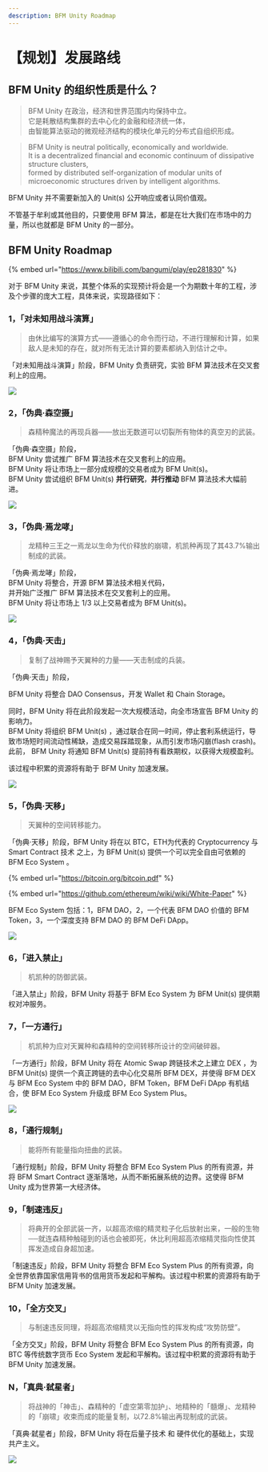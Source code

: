 ```yaml
---
description: BFM Unity Roadmap
---
```


# 【规划】发展路线

## BFM Unity 的组织性质是什么？

> BFM Unity 在政治，经济和世界范围内均保持中立。   
> 它是耗散结构集群的去中心化的金融和经济统一体，  
> 由智能算法驱动的微观经济结构的模块化单元的分布式自组织形成。

> BFM Unity is neutral politically, economically and worldwide.   
> It is a decentralized financial and economic continuum of dissipative structure clusters,   
> formed by distributed self-organization of modular units of microeconomic structures driven by intelligent algorithms.

BFM Unity 并不需要新加入的 Unit\(s\) 公开响应或者认同价值观。

不管基于牟利或其他目的，只要使用 BFM 算法，都是在壮大我们在市场中的力量，所以也就都是 BFM Unity 的一部分。

## BFM Unity Roadmap

{% embed url="https://www.bilibili.com/bangumi/play/ep281830" %}

对于 BFM Unity 来说，其整个体系的实现预计将会是一个为期数十年的工程，涉及个步骤的庞大工程，具体来说，实现路径如下：

### 1，「对未知用战斗演算」

> 由休比编写的演算方式——遵循心的命令而行动，不进行理解和计算，如果敌人是未知的存在，就对所有无法计算的要素都纳入到估计之中。

 「对未知用战斗演算」阶段，BFM Unity 负责研究，实验 BFM 算法技术在交叉套利上的应用。

![](.gitbook/assets/ping-mu-kuai-zhao-20200325-shang-wu-7.38.44.png)

### 2，「伪典·森空摄」

> 森精种魔法的再现兵器——放出无数道可以切裂所有物体的真空刃的武装。

「伪典·森空摄」阶段，  
BFM Unity 尝试推广 BFM 算法技术在交叉套利上的应用。  
BFM Unity 将让市场上一部分成规模的交易者成为 BFM Unit\(s\)。  
BFM Unity 尝试组织 BFM Unit\(s\) **并行研究**，**并行推动** BFM 算法技术大幅前进。

![](.gitbook/assets/ping-mu-kuai-zhao-20200325-shang-wu-7.39.35.png)

### 3，「伪典·焉龙哮」

> 龙精种三王之一焉龙以生命为代价释放的崩啸，机凯种再现了其43.7%输出制成的武装。

「伪典·焉龙哮」阶段，  
BFM Unity 将整合，开源 BFM 算法技术相关代码，  
并开始广泛推广 BFM 算法技术在交叉套利上的应用。  
BFM Unity 将让市场上 1/3 以上交易者成为 BFM Unit\(s\)。

![](.gitbook/assets/ping-mu-kuai-zhao-20200325-shang-wu-7.39.51.png)

### 4，「伪典·天击」

> 复制了战神赐予天翼种的力量——天击制成的兵装。

「伪典·天击」阶段，  
  
BFM Unity 将整合 DAO Consensus，开发 Wallet 和 Chain Storage。

同时，BFM Unity 将在此阶段发起一次大规模活动，向全市场宣告 BFM Unity 的影响力。  
BFM Unity 将组织 BFM Unit\(s\) ，通过联合在同一时间，停止套利系统运行，导致市场短时间流动性稀缺，造成交易踩踏现象，从而引发市场闪崩\(flash crash\)。  
此前， BFM Unity 将通知 BFM Unit\(s\) 提前持有看跌期权，以获得大规模盈利。

该过程中积累的资源将有助于 BFM Unity 加速发展。

![](.gitbook/assets/ping-mu-kuai-zhao-20200325-shang-wu-7.40.32.png)

### 5，「伪典·天移」

> 天翼种的空间转移能力。

「伪典·天移」阶段，BFM Unity 将在以 BTC，ETH为代表的 Cryptocurrency 与 Smart Contract 技术 之上，为 BFM Unit\(s\) 提供一个可以完全自由可依赖的 BFM Eco System 。

{% embed url="https://bitcoin.org/bitcoin.pdf" %}

{% embed url="https://github.com/ethereum/wiki/wiki/White-Paper" %}

 BFM Eco System 包括：1，BFM DAO，2，一个代表 BFM DAO 价值的 BFM Token，3，一个深度支持 BFM DAO 的 BFM DeFi DApp。

![](.gitbook/assets/ping-mu-kuai-zhao-20200325-shang-wu-7.41.05.png)

### 6，「进入禁止」

> 机凯种的防御武装。

「进入禁止」阶段，BFM Unity 将基于 BFM Eco System  为 BFM Unit\(s\) 提供期权对冲服务。

### 7，「一方通行」

> 机凯种为应对天翼种和森精种的空间转移所设计的空间破碎器。

「一方通行」阶段，BFM Unity 将在 Atomic Swap 跨链技术之上建立 DEX ，为 BFM Unit\(s\) 提供一个真正跨链的去中心化交易所 BFM DEX，并使得 BFM DEX 与 BFM Eco System 中的 BFM DAO，BFM Token，BFM DeFi DApp 有机结合，使 BFM Eco System 升级成 BFM Eco System Plus。

![](.gitbook/assets/ping-mu-kuai-zhao-20200325-shang-wu-7.41.40.png)

### 8，「通行规制」

> 能将所有能量指向扭曲的武装。

「通行规制」阶段，BFM Unity 将整合 BFM Eco System Plus 的所有资源，并将 BFM Smart Contract 逐渐落地，从而不断拓展系统的边界。这使得 BFM Unity 成为世界第一大经济体。

### 9，「制速违反」

> 将典开的全部武装一齐，以超高浓缩的精灵粒子化后放射出来，一般的生物──就连森精种触碰到的话也会被即死，休比利用超高浓缩精灵指向性使其挥发造成自身超加速。

「制速违反」阶段，BFM Unity 将整合 BFM Eco System Plus 的所有资源，向全世界依靠国家信用背书的信用货币发起和平解构。该过程中积累的资源将有助于 BFM Unity 加速发展。

###  10，「全方交叉」

> 与制速违反同理，将超高浓缩精灵以无指向性的挥发构成“攻势防壁”。

「全方交叉」阶段，BFM Unity 将整合 BFM Eco System Plus 的所有资源，向 BTC 等传统数字货币 Eco System 发起和平解构。该过程中积累的资源将有助于 BFM Unity 加速发展。

### N，「真典·弑星者」

> 将战神的「神击」、森精种的「虚空第零加护」、地精种的「髓爆」、龙精种的「崩啸」收束而成的能量复制，以72.8%输出再现制成的武装。

「真典·弑星者」阶段，BFM Unity 将在后量子技术 和 硬件优化的基础上，实现共产主义。

![](.gitbook/assets/ping-mu-kuai-zhao-20200325-shang-wu-7.41.55.png)

